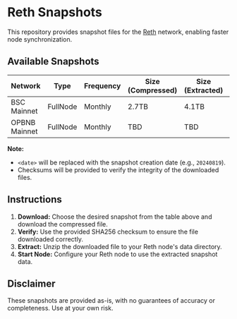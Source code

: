 # Reth Snapshots

This repository provides snapshot files for the [Reth](https://github.com/bnb-chain/reth) network, enabling faster node synchronization.

## Available Snapshots

| Network           | Type           | Frequency | Size (Compressed) | Size (Extracted) | Download Link                               | MD5  |
|-------------------|----------------|-----------|-------------------|-------------------|-----------------------------------|-------------------|
| BSC Mainnet       | FullNode       | Monthly   | 2.7TB               | 4.1TB               | [Download](https://pub-c0627345c16f47ab858c9469133073a8.r2.dev/reth-20240819.tar.lz4)    | bbb325df85ed4cb9ee4c65c4102fc12d               |
| OPBNB Mainnet     | FullNode       | Monthly   | TBD               | TBD               | [Download](https://...)  | TBD               |

**Note:**

* `<date>` will be replaced with the snapshot creation date (e.g., `20240819`).
* Checksums will be provided to verify the integrity of the downloaded files.

## Instructions

1. **Download:** Choose the desired snapshot from the table above and download the compressed file.
2. **Verify:** Use the provided SHA256 checksum to ensure the file downloaded correctly.
3. **Extract:** Unzip the downloaded file to your Reth node's data directory.
4. **Start Node:** Configure your Reth node to use the extracted snapshot data.

## Disclaimer

These snapshots are provided as-is, with no guarantees of accuracy or completeness. Use at your own risk.